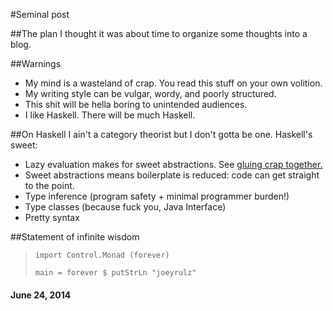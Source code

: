 #Seminal post

##The plan
I thought it was about time to organize some thoughts into a blog.

##Warnings
* My mind is a wasteland of crap. You read this stuff on your own volition.
* My writing style can be vulgar, wordy, and poorly structured.
* This shit will be hella boring to unintended audiences.
* I like Haskell. There will be much Haskell.

##On Haskell
I ain't a category theorist but I don't gotta be one. Haskell's sweet:

* Lazy evaluation makes for sweet abstractions. See [gluing crap together.](http://www.cs.kent.ac.uk/people/staff/dat/miranda/whyfp90.pdf)
* Sweet abstractions means boilerplate is reduced: code can get straight to the point.
* Type inference (program safety + minimal programmer burden!)
* Type classes (because fuck you, Java Interface)
* Pretty syntax

##Statement of infinite wisdom
> ~~~~~~~~~~~~~~~~~~~~~~~~~~~~~~~~~~~ {.haskell}
> import Control.Monad (forever)
> 
> main = forever $ putStrLn "joeyrulz" 
> ~~~~~~~~~~~~~~~~~~~~~~~~~~~~~~~~~~~

#### June 24, 2014
